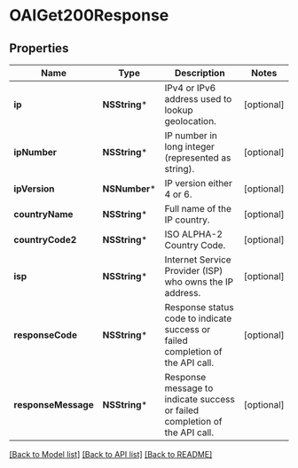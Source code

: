 # OAIGet200Response

## Properties
Name | Type | Description | Notes
------------ | ------------- | ------------- | -------------
**ip** | **NSString*** | IPv4 or IPv6 address used to lookup geolocation. | [optional] 
**ipNumber** | **NSString*** | IP number in long integer (represented as string). | [optional] 
**ipVersion** | **NSNumber*** | IP version either 4 or 6. | [optional] 
**countryName** | **NSString*** | Full name of the IP country. | [optional] 
**countryCode2** | **NSString*** | ISO ALPHA-2 Country Code. | [optional] 
**isp** | **NSString*** | Internet Service Provider (ISP) who owns the IP address. | [optional] 
**responseCode** | **NSString*** | Response status code to indicate success or failed completion of the API call. | [optional] 
**responseMessage** | **NSString*** | Response message to indicate success or failed completion of the API call. | [optional] 

[[Back to Model list]](../README.md#documentation-for-models) [[Back to API list]](../README.md#documentation-for-api-endpoints) [[Back to README]](../README.md)


